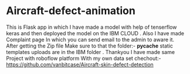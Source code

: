 # Aircraft-defect-animation
This is Flask app  in which I have made a model with help of tenserflow  keras  and then deployed the model on the IBM CLOUD  . Also I have made  Complaint page In which you can send email to the admin to aware it.    
After getting the Zip file Make sure to that the folder:-
__pycache__
static
templates
uploads   are in the IBM folder .
Thankyou
I have made same Project with roboflow platform With my own data set chechout:-https://github.com/vanbitcase/Aircraft-skin-defect-detection

